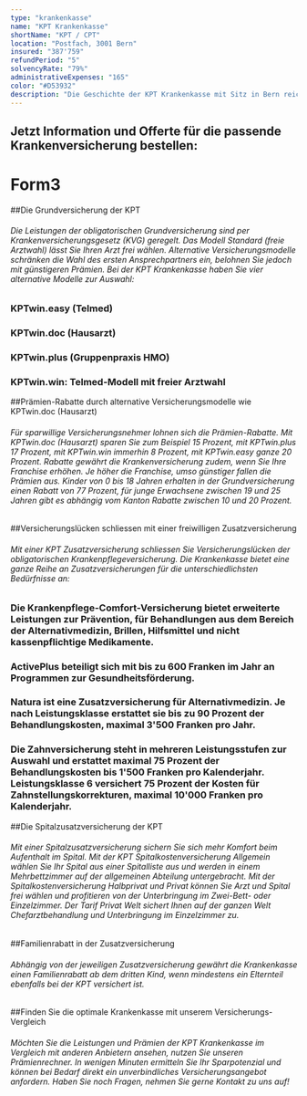 ```yaml
---
type: "krankenkasse"
name: "KPT Krankenkasse"
shortName: "KPT / CPT"
location: "Postfach, 3001 Bern"
insured: "387'759"
refundPeriod: "5"
solvencyRate: "79%"
administrativeExpenses: "165"
color: "#D53932"
description: "Die Geschichte der KPT Krankenkasse mit Sitz in Bern reicht bis ins Jahr 1890 zurück. Die Krankenversicherung zählt rund 428'000 Versicherungsnehmer und erzielte im Jahr 2018 Prämieneinnahmen in Höhe von 1,77 Milliarden Schweizer Franken. In unserem Vergleich erfahren Sie mehr zum Leistungsspektrum und den Prämien der Krankenkasse."
---
```


## Jetzt Information und Offerte für die passende Krankenversicherung bestellen:

# Form3

##Die Grundversicherung der KPT

###### Die Leistungen der obligatorischen Grundversicherung sind per Krankenversicherungsgesetz (KVG) geregelt. Das Modell Standard (freie Arztwahl) lässt Sie Ihren Arzt frei wählen. Alternative Versicherungsmodelle schränken die Wahl des ersten Ansprechpartners ein, belohnen Sie jedoch mit günstigeren Prämien. Bei der KPT Krankenkasse haben Sie vier alternative Modelle zur Auswahl:

### KPTwin.easy (Telmed)

### KPTwin.doc (Hausarzt)

### KPTwin.plus (Gruppenpraxis HMO)

### KPTwin.win: Telmed-Modell mit freier Arztwahl

##Prämien-Rabatte durch alternative Versicherungsmodelle wie KPTwin.doc (Hausarzt)

###### Für sparwillige Versicherungsnehmer lohnen sich die Prämien-Rabatte. Mit KPTwin.doc (Hausarzt) sparen Sie zum Beispiel 15 Prozent, mit KPTwin.plus 17 Prozent, mit KPTwin.win immerhin 8 Prozent, mit KPTwin.easy ganze 20 Prozent. Rabatte gewährt die Krankenversicherung zudem, wenn Sie Ihre Franchise erhöhen. Je höher die Franchise, umso günstiger fallen die Prämien aus. Kinder von 0 bis 18 Jahren erhalten in der Grundversicherung einen Rabatt von 77 Prozent, für junge Erwachsene zwischen 19 und 25 Jahren gibt es abhängig vom Kanton Rabatte zwischen 10 und 20 Prozent.

##Versicherungslücken schliessen mit einer freiwilligen Zusatzversicherung

###### Mit einer KPT Zusatzversicherung schliessen Sie Versicherungslücken der obligatorischen Krankenpflegeversicherung. Die Krankenkasse bietet eine ganze Reihe an Zusatzversicherungen für die unterschiedlichsten Bedürfnisse an:

### Die Krankenpflege-Comfort-Versicherung bietet erweiterte Leistungen zur Prävention, für Behandlungen aus dem Bereich der Alternativmedizin, Brillen, Hilfsmittel und nicht kassenpflichtige Medikamente.

### ActivePlus beteiligt sich mit bis zu 600 Franken im Jahr an Programmen zur Gesundheitsförderung.

### Natura ist eine Zusatzversicherung für Alternativmedizin. Je nach Leistungsklasse erstattet sie bis zu 90 Prozent der Behandlungskosten, maximal 3'500 Franken pro Jahr.

### Die Zahnversicherung steht in mehreren Leistungsstufen zur Auswahl und erstattet maximal 75 Prozent der Behandlungskosten bis 1'500 Franken pro Kalenderjahr. Leistungsklasse 6 versichert 75 Prozent der Kosten für Zahnstellungskorrekturen, maximal 10'000 Franken pro Kalenderjahr.

##Die Spitalzusatzversicherung der KPT

###### Mit einer Spitalzusatzversicherung sichern Sie sich mehr Komfort beim Aufenthalt im Spital. Mit der KPT Spitalkostenversicherung Allgemein wählen Sie Ihr Spital aus einer Spitalliste aus und werden in einem Mehrbettzimmer auf der allgemeinen Abteilung untergebracht. Mit der Spitalkostenversicherung Halbprivat und Privat können Sie Arzt und Spital frei wählen und profitieren von der Unterbringung im Zwei-Bett- oder Einzelzimmer. Der Tarif Privat Welt sichert Ihnen auf der ganzen Welt Chefarztbehandlung und Unterbringung im Einzelzimmer zu.

##Familienrabatt in der Zusatzversicherung

###### Abhängig von der jeweiligen Zusatzversicherung gewährt die Krankenkasse einen Familienrabatt ab dem dritten Kind, wenn mindestens ein Elternteil ebenfalls bei der KPT versichert ist.

##Finden Sie die optimale Krankenkasse mit unserem Versicherungs-Vergleich

###### Möchten Sie die Leistungen und Prämien der KPT Krankenkasse im Vergleich mit anderen Anbietern ansehen, nutzen Sie unseren Prämienrechner. In wenigen Minuten ermitteln Sie Ihr Sparpotenzial und können bei Bedarf direkt ein unverbindliches Versicherungsangebot anfordern. Haben Sie noch Fragen, nehmen Sie gerne Kontakt zu uns auf!
